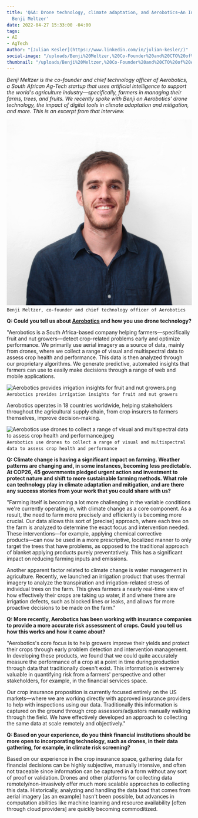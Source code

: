 ```yaml
---
title: 'Q&A: Drone technology, climate adaptation, and Aerobotics—An Interview with
  Benji Meltzer'
date: 2022-04-27 15:33:00 -04:00
tags:
- AI
- AgTech
Author: "[Julian Kesler](https://www.linkedin.com/in/julian-kesler/)"
social-image: "/uploads/Benji%20Meltzer,%20Co-Founder%20and%20CTO%20of%20Aerobotics.jpg"
thumbnail: "/uploads/Benji%20Meltzer,%20Co-Founder%20and%20CTO%20of%20Aerobotics.jpg"
---
```


*Benji Meltzer is the co-founder and chief technology officer of Aerobotics, a South African Ag-Tech startup that uses artificial intelligence to support the world's agriculture industry—specifically, farmers in managing their farms, trees, and fruits. We recently spoke with Benji on Aerobotics' drone technology, the impact of digital tools in climate adaptation and mitigation, and more. This is an excerpt from that interview.*


![Benji Meltzer, Co-Founder and CTO of Aerobotics.jpg](/uploads/Benji%20Meltzer,%20Co-Founder%20and%20CTO%20of%20Aerobotics.jpg)`Benji Meltzer, co-founder and chief technology officer of Aerobotics`

<!--more--> 

**Q: Could you tell us about [Aerobotics](https://www.aerobotics.com/) and how you use drone technology?**

"Aerobotics is a South Africa-based company helping farmers—specifically fruit and nut growers—detect crop-related problems early and optimize performance. We primarily use aerial imagery as a source of data, mainly from drones, where we collect a range of visual and multispectral data to assess crop health and performance. This data is then analyzed through our proprietary algorithms. We generate predictive, automated insights that farmers can use to easily make decisions through a range of web and mobile applications.

![Aerobotics provides irrigation insights for fruit and nut growers.png](/uploads/Aerobotics%20provides%20irrigation%20insights%20for%20fruit%20and%20nut%20growers.png)`Aerobotics provides irrigation insights for fruit and nut growers`

Aerobotics operates in 18 countries worldwide, helping stakeholders throughout the agricultural supply chain, from crop insurers to farmers themselves, improve decision-making. 

![Aerobotics use drones to collect a range of visual and multispectral data to assess crop health and performance.jpeg](/uploads/Aerobotics%20use%20drones%20to%20collect%20a%20range%20of%20visual%20and%20multispectral%20data%20to%20assess%20crop%20health%20and%20performance.jpeg)`Aerobotics use drones to collect a range of visual and multispectral data to assess crop health and performance`
 
**Q: Climate change is having a significant impact on farming. Weather patterns are changing and, in some instances, becoming less predictable. At COP26, 45 governments pledged urgent action and investment to protect nature and shift to more sustainable farming methods. What role can technology play in climate adaptation and mitigation, and are there any success stories from your work that you could share with us?**

"Farming itself is becoming a lot more challenging in the variable conditions we're currently operating in, with climate change as a core component. As a result, the need to farm more precisely and efficiently is becoming more crucial. Our data allows this sort of [precise] approach, where each tree on the farm is analyzed to determine the exact focus and intervention needed. These interventions―for example, applying chemical corrective products―can now be used in a more prescriptive, localized manner to only target the trees that have problems, as opposed to the traditional approach of blanket applying products purely preventatively. This has a significant impact on reducing farming inputs and emissions.
 
Another apparent factor related to climate change is water management in agriculture. Recently, we launched an irrigation product that uses thermal imagery to analyze the transpiration and irrigation-related stress of individual trees on the farm. This gives farmers a nearly real-time view of how effectively their crops are taking up water, if and where there are irrigation defects, such as blocked lines or leaks, and allows for more proactive decisions to be made on the farm."
 
**Q: More recently, Aerobotics has been working with insurance companies to provide a more accurate risk assessment of crops. Could you tell us how this works and how it came about?**

"Aerobotics's core focus is to help growers improve their yields and protect their crops through early problem detection and intervention management. In developing these products, we found that we could quite accurately measure the performance of a crop at a point in time during production through data that traditionally doesn't exist. This information is extremely valuable in quantifying risk from a farmers' perspective and other stakeholders, for example, in the financial services space. 
 
Our crop insurance proposition is currently focused entirely on the US markets―where we are working directly with approved insurance providers to help with inspections using our data. Traditionally this information is captured on the ground through crop assessors/adjustors manually walking through the field. We have effectively developed an approach to collecting the same data at scale remotely and objectively."
 
**Q: Based on your experience, do you think financial institutions should be more open to incorporating technology, such as drones, in their data gathering, for example, in climate risk screening?**
 

Based on our experience in the crop insurance space, gathering data for financial decisions can be highly subjective, manually intensive, and often not traceable since information can be captured in a form without any sort of proof or validation. Drones and other platforms for collecting data remotely/non-invasively offer much more scalable approaches to collecting this data. Historically, analyzing and handling the data load that comes from aerial imagery [as an example] hasn't been possible, but advances in computation abilities like machine learning and resource availability [often through cloud providers] are quickly becoming commoditized. 